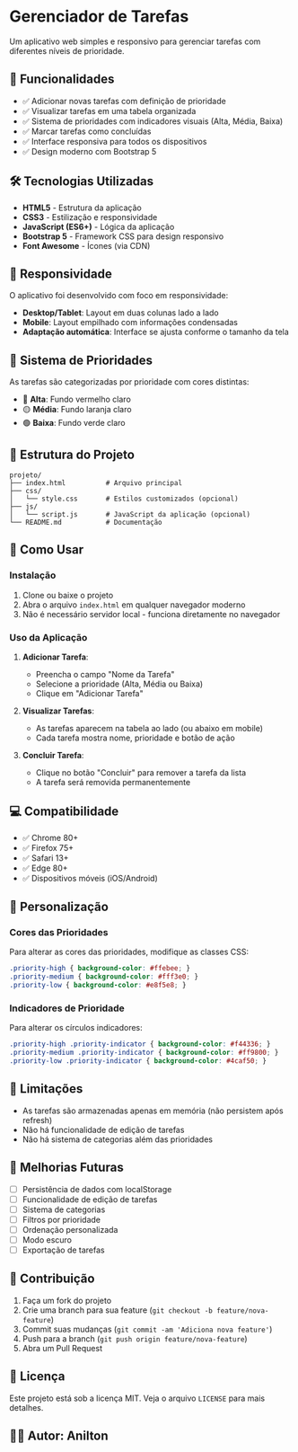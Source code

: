 # Gerenciador de Tarefas

Um aplicativo web simples e responsivo para gerenciar tarefas com diferentes níveis de prioridade.

## 🚀 Funcionalidades

- ✅ Adicionar novas tarefas com definição de prioridade
- ✅ Visualizar tarefas em uma tabela organizada
- ✅ Sistema de prioridades com indicadores visuais (Alta, Média, Baixa)
- ✅ Marcar tarefas como concluídas
- ✅ Interface responsiva para todos os dispositivos
- ✅ Design moderno com Bootstrap 5

## 🛠️ Tecnologias Utilizadas

- **HTML5** - Estrutura da aplicação
- **CSS3** - Estilização e responsividade
- **JavaScript (ES6+)** - Lógica da aplicação
- **Bootstrap 5** - Framework CSS para design responsivo
- **Font Awesome** - Ícones (via CDN)

## 📱 Responsividade

O aplicativo foi desenvolvido com foco em responsividade:

- **Desktop/Tablet**: Layout em duas colunas lado a lado
- **Mobile**: Layout empilhado com informações condensadas
- **Adaptação automática**: Interface se ajusta conforme o tamanho da tela

## 🎨 Sistema de Prioridades

As tarefas são categorizadas por prioridade com cores distintas:

- 🔴 **Alta**: Fundo vermelho claro
- 🟡 **Média**: Fundo laranja claro  
- 🟢 **Baixa**: Fundo verde claro

## 📂 Estrutura do Projeto

```
projeto/
├── index.html          # Arquivo principal
├── css/
│   └── style.css       # Estilos customizados (opcional)
├── js/
│   └── script.js       # JavaScript da aplicação (opcional)
└── README.md           # Documentação
```

## 🚀 Como Usar

### Instalação

1. Clone ou baixe o projeto
2. Abra o arquivo `index.html` em qualquer navegador moderno
3. Não é necessário servidor local - funciona diretamente no navegador

### Uso da Aplicação

1. **Adicionar Tarefa**:
   - Preencha o campo "Nome da Tarefa"
   - Selecione a prioridade (Alta, Média ou Baixa)
   - Clique em "Adicionar Tarefa"

2. **Visualizar Tarefas**:
   - As tarefas aparecem na tabela ao lado (ou abaixo em mobile)
   - Cada tarefa mostra nome, prioridade e botão de ação

3. **Concluir Tarefa**:
   - Clique no botão "Concluir" para remover a tarefa da lista
   - A tarefa será removida permanentemente

## 💻 Compatibilidade

- ✅ Chrome 80+
- ✅ Firefox 75+
- ✅ Safari 13+
- ✅ Edge 80+
- ✅ Dispositivos móveis (iOS/Android)

## 🔧 Personalização

### Cores das Prioridades

Para alterar as cores das prioridades, modifique as classes CSS:

```css
.priority-high { background-color: #ffebee; }
.priority-medium { background-color: #fff3e0; }
.priority-low { background-color: #e8f5e8; }
```

### Indicadores de Prioridade

Para alterar os círculos indicadores:

```css
.priority-high .priority-indicator { background-color: #f44336; }
.priority-medium .priority-indicator { background-color: #ff9800; }
.priority-low .priority-indicator { background-color: #4caf50; }
```

## 🚨 Limitações

- As tarefas são armazenadas apenas em memória (não persistem após refresh)
- Não há funcionalidade de edição de tarefas
- Não há sistema de categorias além das prioridades

## 📝 Melhorias Futuras

- [ ] Persistência de dados com localStorage
- [ ] Funcionalidade de edição de tarefas
- [ ] Sistema de categorias
- [ ] Filtros por prioridade
- [ ] Ordenação personalizada
- [ ] Modo escuro
- [ ] Exportação de tarefas

## 🤝 Contribuição

1. Faça um fork do projeto
2. Crie uma branch para sua feature (`git checkout -b feature/nova-feature`)
3. Commit suas mudanças (`git commit -am 'Adiciona nova feature'`)
4. Push para a branch (`git push origin feature/nova-feature`)
5. Abra um Pull Request

## 📄 Licença

Este projeto está sob a licença MIT. Veja o arquivo `LICENSE` para mais detalhes.

## 👨‍💻 Autor: Anilton
